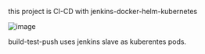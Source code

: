 this project is CI-CD with jenkins-docker-helm-kubernetes

![image](https://user-images.githubusercontent.com/78741582/138777362-7f1826d5-5fde-48a5-8efa-9425898921c8.png)

build-test-push uses jenkins slave as kuberentes pods.

